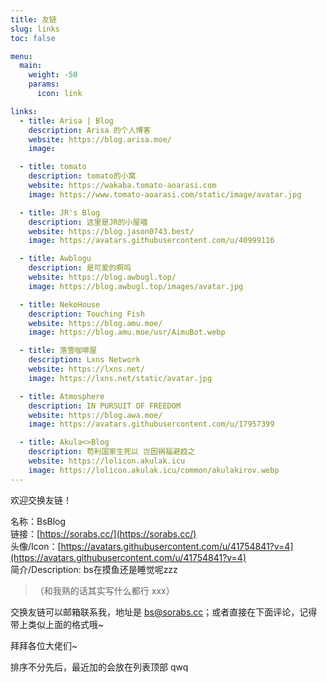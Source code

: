 ```yaml
---
title: 友链
slug: links
toc: false

menu:
  main:
    weight: -50
    params:
      icon: link

links:
  - title: Arisa | Blog
    description: Arisa 的个人博客
    website: https://blog.arisa.moe/
    image: 

  - title: tomato
    description: tomato的小窝
    website: https://wakaba.tomato-aoarasi.com
    image: https://www.tomato-aoarasi.com/static/image/avatar.jpg

  - title: JR's Blog
    description: 这里是JR的小屋喵
    website: https://blog.jason0743.best/
    image: https://avatars.githubusercontent.com/u/40999116

  - title: Awblogu
    description: 是可爱的啊呜
    website: https://blog.awbugl.top/
    image: https://blog.awbugl.top/images/avatar.jpg

  - title: NekoHouse
    description: Touching Fish
    website: https://blog.amu.moe/
    image: https://blog.amu.moe/usr/AimuBot.webp

  - title: 落雪咖啡屋
    description: Lxns Network
    website: https://lxns.net/
    image: https://lxns.net/static/avatar.jpg

  - title: Atmosphere
    description: IN PURSUIT OF FREEDOM
    website: https://blog.awa.moe/
    image: https://avatars.githubusercontent.com/u/17957399

  - title: Akula<>Blog
    description: 苟利国家生死以 岂因祸福避趋之
    website: https://lolicon.akulak.icu
    image: https://lolicon.akulak.icu/common/akulakirov.webp
---
```


欢迎交换友链！

名称：BsBlog  
链接：[https://sorabs.cc/](https://sorabs.cc/)  
头像/Icon：[https://avatars.githubusercontent.com/u/41754841?v=4](https://avatars.githubusercontent.com/u/41754841?v=4)  
简介/Description: bs在摸鱼还是睡觉呢zzz
> （和我熟的话其实写什么都行 xxx）

交换友链可以邮箱联系我，地址是 [bs@sorabs.cc](mailto:bs@sorabs.cc)；或者直接在下面评论，记得带上类似上面的格式哦~

拜拜各位大佬们~

排序不分先后，最近加的会放在列表顶部 qwq
